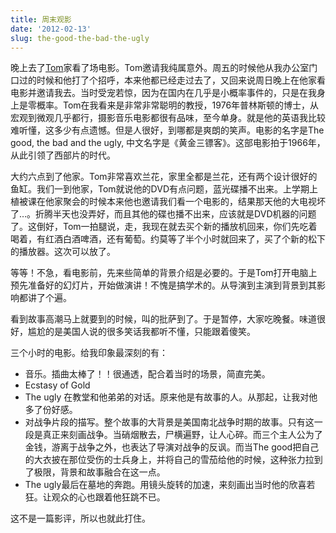 ```yaml
---
title: 周末观影
date: '2012-02-13'
slug: the-good-the-bad-the-ugly
---
```


晚上去了[Tom](http://www.botany.wisc.edu/givnish/Givnish/Welcome.html)家看了场电影。Tom邀请我纯属意外。周五的时候他从我办公室门口过的时候和他打了个招呼，本来他都已经走过去了，又回来说周日晚上在他家看电影并邀请我去。当时受宠若惊，因为在国内在几乎是小概率事件的，只是在我身上是零概率。Tom在我看来是非常非常聪明的教授，1976年普林斯顿的博士，从宏观到微观几乎都行，摄影音乐电影都很有品味，至今单身。就是他的英语我比较难听懂，这多少有点遗憾。但是人很好，到哪都是爽朗的笑声。电影的名字是The good, the bad and the ugly, 中文名字是《黄金三镖客》。这部电影拍于1966年，从此引领了西部片的时代。

大约六点到了他家。Tom非常喜欢兰花，家里全都是兰花，还有两个设计很好的鱼缸。我们一到他家，Tom就说他的DVD有点问题，蓝光碟播不出来。上学期上植被课在他家聚会的时候本来他也邀请我们看一个电影的，结果那天他的大电视坏了…。折腾半天也没弄好，而且其他的碟也播不出来，应该就是DVD机器的问题了。这倒好，Tom一拍腿说，走，我现在就去买个新的播放机回来，你们先吃着喝着，有红酒白酒啤酒，还有葡萄。约莫等了半个小时就回来了，买了个新的松下的播放器。这次可以放了。

等等！不急，看电影前，先来些简单的背景介绍是必要的。于是Tom打开电脑上预先准备好的幻灯片，开始做演讲！不愧是搞学术的。从导演到主演到背景到其影响都讲了个遍。

看到故事高潮马上就要到的时候，叫的批萨到了。于是暂停，大家吃晚餐。味道很好，尴尬的是美国人说的很多笑话我都听不懂，只能跟着傻笑。

三个小时的电影。给我印象最深刻的有：

+ 音乐。插曲太棒了！！很通透，配合着当时的场景，简直完美。
+ Ecstasy of Gold
	<li>The ugly 在教堂和他弟弟的对话。原来他是有故事的人。从那起，让我对他多了份好感。</li>
	<li>对战争片段的描写。整个故事的大背景是美国南北战争时期的故事。只有这一段是真正来刻画战争。当硝烟散去，尸横遍野，让人心碎。而三个主人公为了金钱，游离于战争之外，也表达了导演对战争的反讽。而当The good把自己的大衣披在那位受伤的士兵身上，并将自己的雪茄给他的时候，这种张力拉到了极限，背景和故事融合在这一点。</li>
	<li>The ugly最后在墓地的奔跑。用镜头旋转的加速，来刻画出当时他的欣喜若狂。让观众的心也跟着他狂跳不已。</li>
</ul>
这不是一篇影评，所以也就此打住。

